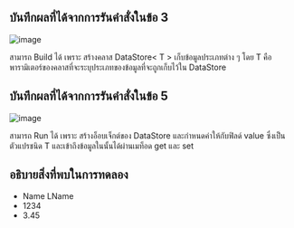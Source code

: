 
## บันทึกผลที่ได้จากการรันคำสั่งในข้อ 3

![image](https://github.com/Phetteepop/03376836-OOP-2566-Lab-14/assets/144197367/b8fa9755-bfca-4550-b12b-293c2fb68e04)


สามารถ Build ได้ เพราะ สร้างคลาส DataStore< T > เก็บข้อมูลประเภทต่าง ๆ
 โดย T คือพารามิเตอร์ของคลาสที่จะระบุประเภทของข้อมูลที่จะถูกเก็บไว้ใน DataStore

## บันทึกผลที่ได้จากการรันคำสั่งในข้อ 5

![image](https://github.com/Phetteepop/03376836-OOP-2566-Lab-14/assets/144197367/2c569dd7-80fd-4b31-b666-9dab01087ab0)


สามารถ Run ได้ เพราะ สร้างอ็อบเจ็กต์ของ DataStore และกำหนดค่าให้กับฟิลด์ value ซึ่งเป็นตัวแปรชนิด T และเข้าถึงข้อมูลในนั้นได้ผ่านเมท็อด get และ set

## อธิบายสิ่งที่พบในการทดลอง

- Name LName
- 1234
- 3.45
